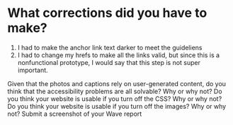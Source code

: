 # What corrections did you have to make?
1. I had to make the anchor link text darker to meet the guideliens
2. I had to change my hrefs to make all the links valid, but since this is a nonfunctional prototype, I would say that this step is not super important.

Given that the photos and captions rely on user-generated content, do you think that the accessibility problems are all solvable? Why or why not?
Do you think your website is usable if you turn off the CSS? Why or why not?
Do you think your website is usable if you turn off the images? Why or why not?
Submit a screenshot of your Wave report